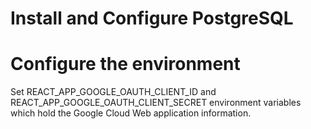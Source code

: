 # Install and Configure PostgreSQL

# Configure the environment 
Set REACT_APP_GOOGLE_OAUTH_CLIENT_ID and REACT_APP_GOOGLE_OAUTH_CLIENT_SECRET environment variables which hold the 
Google Cloud Web application information.
